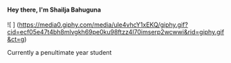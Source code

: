 #### Hey there, I'm Shailja Bahuguna

![ ] (https://media0.giphy.com/media/ule4vhcY1xEKQ/giphy.gif?cid=ecf05e47t4bh8mlvgkh69pe0ku98ftzz4l70imserp2wcwwi&rid=giphy.gif&ct=g)



Currently a penultimate year student 

<!--
**shailja2727/shailja2727** is a ✨ _special_ ✨ repository because its `README.md` (this file) appears on your GitHub profile.

Here are some ideas to get you started:

- 🔭 I’m currently working on ...
- 🌱 I’m currently learning ...
- 👯 I’m looking to collaborate on ...
- 🤔 I’m looking for help with ...
- 💬 Ask me about ...
- 📫 How to reach me: ...
- 😄 Pronouns: ...
- ⚡ Fun fact: ...
-->
